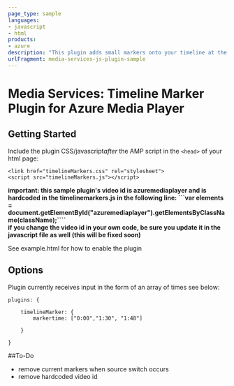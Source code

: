 ```yaml
---
page_type: sample
languages:
- javascript
- html
products:
- azure
description: "This plugin adds small markers onto your timeline at the configured times."
urlFragment: media-services-js-plugin-sample
---
```



# Media Services: Timeline Marker Plugin for Azure Media Player

## Getting Started
Include the plugin CSS/javascript*after* the AMP script in the `<head>` of your html page:

```<link href="timelineMarkers.css" rel="stylesheet">```<br />
```<script src="timelineMarkers.js"></script>```

<b>important: this sample plugin's video id is azuremediaplayer and is hardcoded in the timelinemarkers.js in the following line: ```var elements = document.getElementById("azuremediaplayer").getElementsByClassName(className);````<br/>
if you change the video id in your own code, be sure you update it in the javascript file as well (this will be fixed soon) </b>

See example.html for how to enable the plugin 
## Options
Plugin currently receives input in the form of an array of times see below: 

    plugins: {
    
    	timelineMarker: {
    		markertime: ["0:00","1:30", "1:48"]
    
    	}
    
    }

##To-Do
- remove current markers when source switch occurs 
- remove hardcoded video id 
 
